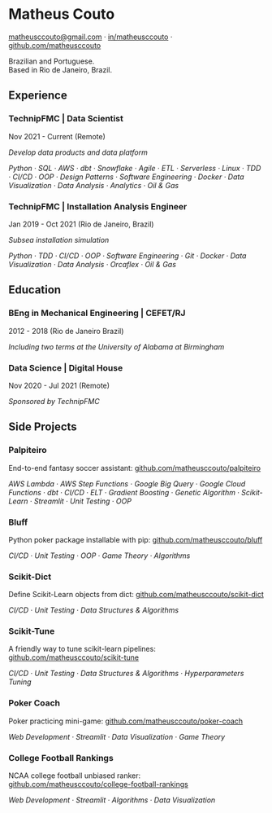 # Matheus Couto
[matheusccouto@gmail.com](mailto:matheusccouto@gmail.com) · [in/matheusccouto](https://www.linkedin.com/in/matheusccouto) · [github.com/matheusccouto](https://github.com/matheusccouto)

Brazilian and Portuguese.  
Based in Rio de Janeiro, Brazil.

## Experience

### **TechnipFMC** | Data Scientist
Nov 2021 - Current (Remote)

*Develop data products and data platform*

*Python · SQL · AWS · dbt · Snowflake · Agile · ETL · Serverless · Linux · TDD · CI/CD · OOP · Design Patterns · Software Engineering · Docker · Data Visualization · Data Analysis · Analytics · Oil & Gas*

### **TechnipFMC** | Installation Analysis Engineer
Jan 2019 - Oct 2021 (Rio de Janeiro, Brazil)

*Subsea installation simulation*

*Python · TDD · CI/CD · OOP · Software Engineering · Git · Docker · Data Visualization · Data Analysis · Orcaflex · Oil & Gas*

## Education

### **BEng in Mechanical Engineering** | CEFET/RJ
2012 - 2018 (Rio de Janeiro Brazil)

*Including two terms at the University of Alabama at Birmingham*

### **Data Science** | Digital House
Nov 2020 - Jul 2021 (Remote)

*Sponsored by TechnipFMC*

## Side Projects

### Palpiteiro
End-to-end fantasy soccer assistant: [github.com/matheusccouto/palpiteiro](https://github.com/matheusccouto/palpiteiro)

*AWS Lambda · AWS Step Functions · Google Big Query · Google Cloud Functions · dbt · CI/CD · ELT · Gradient Boosting · Genetic Algorithm · Scikit-Learn · Streamlit · Unit Testing · OOP*

### Bluff
Python poker package installable with pip: [github.com/matheusccouto/bluff](https://github.com/matheusccouto/bluff)

*CI/CD · Unit Testing · OOP · Game Theory · Algorithms*

### Scikit-Dict
Define Scikit-Learn objects from dict: [github.com/matheusccouto/scikit-dict](https://github.com/matheusccouto/scikit-dict)

*CI/CD · Unit Testing · Data Structures & Algorithms*

### Scikit-Tune
A friendly way to tune scikit-learn pipelines: [github.com/matheusccouto/scikit-tune](https://github.com/matheusccouto/scikit-tune)

*CI/CD · Unit Testing · Data Structures & Algorithms · Hyperparameters Tuning*

### Poker Coach
Poker practicing mini-game: [github.com/matheusccouto/poker-coach](https://github.com/matheusccouto/poker-coach)

*Web Development · Streamlit · Data Visualization · Game Theory*

### College Football Rankings
NCAA college football unbiased ranker: [github.com/matheusccouto/college-football-rankings](https://github.com/matheusccouto/college-football-rankings)

*Web Development · Streamlit · Algorithms · Data Visualization*
